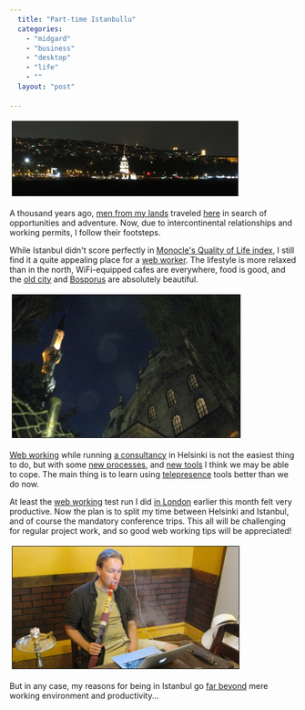 ```yaml
---
  title: "Part-time Istanbullu"
  categories: 
    - "midgard"
    - "business"
    - "desktop"
    - "life"
    - ""
  layout: "post"

---
```

<p>
<a href="/files/leanders_tower_by_night.JPG"><img src="/files/leanders_tower_by_night-tm.jpg" height="130" width="396" border="1" hspace="4" vspace="4" alt="Leander's Tower by night" title="Leander's Tower by night" /></a>
</p><p>
A thousand years ago, <a href="http://en.wikipedia.org/wiki/Varangians#Varangian_Guard">men from my lands</a> traveled <a href="http://en.wikipedia.org/wiki/Istanbul">here</a> in search of opportunities and adventure. Now, due to intercontinental relationships and working permits, I follow their footsteps.
</p><p>
While Istanbul didn't score perfectly in <a href="http://bergie.iki.fi/blog/quality_of_life-helsinki_gets_good_score/">Monocle's Quality of Life index</a>, I still find it a quite appealing place for a <a href="http://webworkerdaily.com/2006/09/04/going-bedouin/">web worker</a>. The lifestyle is more relaxed than in the north, WiFi-equipped cafes are everywhere, food is good, and the <a href="http://en.wikipedia.org/wiki/Sultanahmet">old city</a> and <a href="http://en.wikipedia.org/wiki/Bosporus">Bosporus</a> are absolutely beautiful.
</p><p>
<a href="/files/tophane_mosque_at_night.JPG"><img src="/files/tophane_mosque_at_night-tm.jpg" height="250" width="400" border="1" hspace="4" vspace="4" alt="Tophane mosque at night" title="Tophane mosque at night" /></a>
</p><p>
<a href="http://webworkerdaily.com/2006/09/04/bedouins-are-everywhere/">Web working</a> while running <a href="http://nemein.com/">a consultancy</a> in Helsinki is not the easiest thing to do, but with some <a href="http://bergie.iki.fi/blog/scrum_in_management_of_a_small_software_consultancy/">new processes</a>, and <a href="http://bergie.iki.fi/blog/ididwork-com-simple_workstreaming_solution/">new tools</a> I think we may be able to cope. The main thing is to learn using <a href="http://en.wikipedia.org/wiki/Telepresence">telepresence</a> tools better than we do now. 
</p><p>
At least the <a href="http://webworkerdaily.com/2006/09/10/a-soloists-workflow/">web working</a> test run I did <a href="http://bergie.iki.fi/travels/london-united_kingdom/">in London</a> earlier this month felt very productive. Now the plan is to split my time between Helsinki and Istanbul, and of course the mandatory conference trips. This all will be challenging for regular project work, and so good web working tips will be appreciated!
</p><p>
<a href="/files/bergie_webworking_in_miscafe.JPG"><img src="/files/bergie_webworking_in_miscafe-tm.jpg" height="214" width="398" border="1" hspace="4" vspace="4" alt="Webworking in Miscafe, Besiktas" title="Webworking in Miscafe, Besiktas" /></a>
</p><p>
But in any case, my reasons for being in Istanbul go <a href="http://flickr.com/photos/bergie/2708683090/in/set-72157606406011464/">far beyond</a> mere working environment and productivity...
</p>